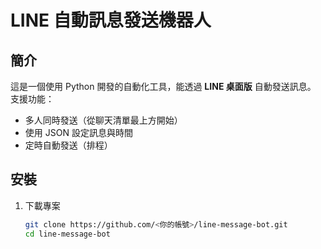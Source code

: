 # LINE 自動訊息發送機器人

## 簡介
這是一個使用 Python 開發的自動化工具，能透過 **LINE 桌面版** 自動發送訊息。  
支援功能：
- 多人同時發送（從聊天清單最上方開始）
- 使用 JSON 設定訊息與時間
- 定時自動發送（排程）

## 安裝
1. 下載專案
   ```bash
   git clone https://github.com/<你的帳號>/line-message-bot.git
   cd line-message-bot
